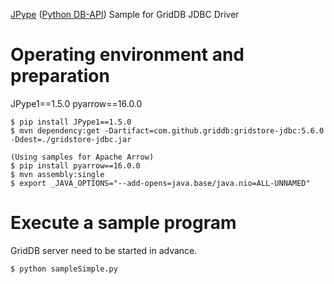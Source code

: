 [JPype](https://jpype.readthedocs.io/en/latest/) ([Python DB-API](https://www.python.org/dev/peps/pep-0249/)) Sample for GridDB JDBC Driver

# Operating environment and preparation
 
JPype1==1.5.0
pyarrow==16.0.0

    $ pip install JPype1==1.5.0
    $ mvn dependency:get -Dartifact=com.github.griddb:gridstore-jdbc:5.6.0 -Ddest=./gridstore-jdbc.jar

    (Using samples for Apache Arrow)
    $ pip install pyarrow==16.0.0
    $ mvn assembly:single
    $ export _JAVA_OPTIONS="--add-opens=java.base/java.nio=ALL-UNNAMED"

# Execute a sample program

GridDB server need to be started in advance.

    $ python sampleSimple.py

